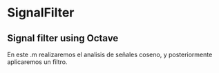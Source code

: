 # SignalFilter
Signal filter using Octave
----------------------------

En este .m realizaremos el analisis de señales coseno, y posteriormente aplicaremos un filtro.
